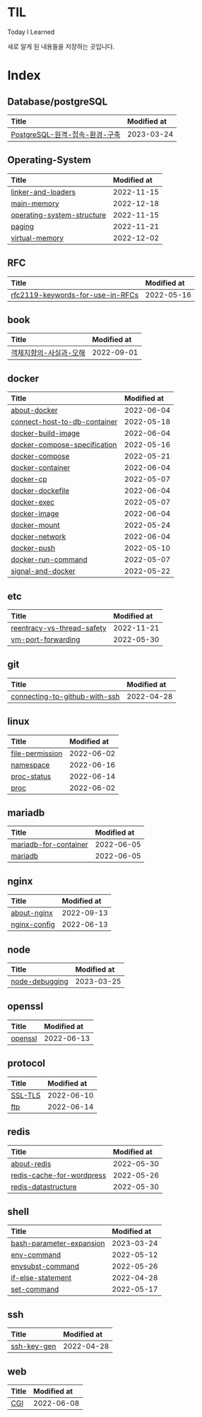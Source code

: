 # TIL

Today I Learned

새로 알게 된 내용들을 저장하는 곳입니다.



# Index

## Database/postgreSQL

|Title|Modified at|
|:---|:---|
|[PostgreSQL-원격-접속-환경-구축](Database/postgreSQL/PostgreSQL-원격-접속-환경-구축.md)| 2023-03-24 |

## Operating-System

|Title|Modified at|
|:---|:---|
|[linker-and-loaders](Operating-System/linker-and-loaders.md)| 2022-11-15 |
|[main-memory](Operating-System/main-memory.md)| 2022-12-18 |
|[operating-system-structure](Operating-System/operating-system-structure.md)| 2022-11-15 |
|[paging](Operating-System/paging.md)| 2022-11-21 |
|[virtual-memory](Operating-System/virtual-memory.md)| 2022-12-02 |

## RFC

|Title|Modified at|
|:---|:---|
|[rfc2119-keywords-for-use-in-RFCs](RFC/rfc2119-keywords-for-use-in-RFCs.md)| 2022-05-16 |

## book

|Title|Modified at|
|:---|:---|
|[객체지향의-사실과-오해](book/객체지향의-사실과-오해.md)| 2022-09-01 |

## docker

|Title|Modified at|
|:---|:---|
|[about-docker](docker/about-docker.md)| 2022-06-04 |
|[connect-host-to-db-container](docker/connect-host-to-db-container.md)| 2022-05-18 |
|[docker-build-image](docker/docker-build-image.md)| 2022-06-04 |
|[docker-compose-specification](docker/docker-compose-specification.md)| 2022-05-16 |
|[docker-compose](docker/docker-compose.md)| 2022-05-21 |
|[docker-container](docker/docker-container.md)| 2022-06-04 |
|[docker-cp](docker/docker-cp.md)| 2022-05-07 |
|[docker-dockefile](docker/docker-dockefile.md)| 2022-06-04 |
|[docker-exec](docker/docker-exec.md)| 2022-05-07 |
|[docker-image](docker/docker-image.md)| 2022-06-04 |
|[docker-mount](docker/docker-mount.md)| 2022-05-24 |
|[docker-network](docker/docker-network.md)| 2022-06-04 |
|[docker-push](docker/docker-push.md)| 2022-05-10 |
|[docker-run-command](docker/docker-run-command.md)| 2022-05-07 |
|[signal-and-docker](docker/signal-and-docker.md)| 2022-05-22 |

## etc

|Title|Modified at|
|:---|:---|
|[reentracy-vs-thread-safety](etc/reentracy-vs-thread-safety.md)| 2022-11-21 |
|[vm-port-forwarding](etc/vm-port-forwarding.md)| 2022-05-30 |

## git

|Title|Modified at|
|:---|:---|
|[connecting-to-github-with-ssh](git/connecting-to-github-with-ssh.md)| 2022-04-28 |

## linux

|Title|Modified at|
|:---|:---|
|[file-permission](linux/file-permission.md)| 2022-06-02 |
|[namespace](linux/namespace.md)| 2022-06-16 |
|[proc-status](linux/proc-status.md)| 2022-06-14 |
|[proc](linux/proc.md)| 2022-06-02 |

## mariadb

|Title|Modified at|
|:---|:---|
|[mariadb-for-container](mariadb/mariadb-for-container.md)| 2022-06-05 |
|[mariadb](mariadb/mariadb.md)| 2022-06-05 |

## nginx

|Title|Modified at|
|:---|:---|
|[about-nginx](nginx/about-nginx.md)| 2022-09-13 |
|[nginx-config](nginx/nginx-config.md)| 2022-06-13 |

## node

|Title|Modified at|
|:---|:---|
|[node-debugging](node/node-debugging.md)| 2023-03-25 |

## openssl

|Title|Modified at|
|:---|:---|
|[openssl](openssl/openssl.md)| 2022-06-13 |

## protocol

|Title|Modified at|
|:---|:---|
|[SSL-TLS](protocol/SSL-TLS.md)| 2022-06-10 |
|[ftp](protocol/ftp.md)| 2022-06-14 |

## redis

|Title|Modified at|
|:---|:---|
|[about-redis](redis/about-redis.md)| 2022-05-30 |
|[redis-cache-for-wordpress](redis/redis-cache-for-wordpress.md)| 2022-05-26 |
|[redis-datastructure](redis/redis-datastructure.md)| 2022-05-30 |

## shell

|Title|Modified at|
|:---|:---|
|[bash-parameter-expansion](shell/bash-parameter-expansion.md)| 2023-03-24 |
|[env-command](shell/env-command.md)| 2022-05-12 |
|[envsubst-command](shell/envsubst-command.md)| 2022-05-26 |
|[if-else-statement](shell/if-else-statement.md)| 2022-04-28 |
|[set-command](shell/set-command.md)| 2022-05-17 |

## ssh

|Title|Modified at|
|:---|:---|
|[ssh-key-gen](ssh/ssh-key-gen.md)| 2022-04-28 |

## web

|Title|Modified at|
|:---|:---|
|[CGI](web/CGI.md)| 2022-06-08 |
